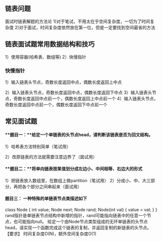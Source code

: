 ## 链表问题

面试时链表解题的方法论 
1)对于笔试，不用太在乎空间复杂度，一切为了时间复杂度
2)对于面试，时间复杂度依然放在第一位，但是一定要找到空间最省的方法

## 链表面试题常用数据结构和技巧

1）使用容器(哈希表、数组等)
2）快慢指针 

### 快慢指针

1）输入链表头节点，奇数长度返回中点，偶数长度返回上中点

2）输入链表头节点，奇数长度返回中点，偶数长度返回下中点
3）输入链表头节点，奇数长度返回中点前一个，偶数长度返回上中点前一个
4）输入链表头节点，奇数长度返回中点前一个，偶数长度返回下中点前一个

## 常见面试题

#### **题目一：**给定一个单链表的头节点head，请判断该链表是否为回文结构。 

1）哈希表方法特别简单（笔试用）

2）改原链表的方法就需要注意边界了（面试用）

#### **题目二：**将单向链表按某值划分成左边小、中间相等、右边大的形式

1）把链表放入数组里，在数组上做partition（笔试用）
2）分成小、中、大三部分，再把各个部分之间串起来（面试用）

#### **题目三：** 一种特殊的单链表节点类描述如下 

class Node { 
int value; 
Node next; 
Node rand; 
Node(int val) { value = val; } 
} 
rand指针是单链表节点结构中新增的指针，rand可能指向链表中的任意一个节点，也可能指向null。
给定一个由Node节点类型组成的无环单链表的头节点 head，请实现一个函数完成这个链表的复制，并返回复制的新链表的头节点。 
【要求】
时间复杂度O(N)，额外空间复杂度O(1) 